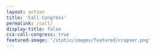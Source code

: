 ```yaml
---
layout: action
title: 'Call Congress'
permalink: /call/
display-title: false
cca-call-congress: true
featured-image: '/static/images/featured/crapser.png'
---
```

<ul class="compact" id="phone-errors"></ul>

<link href='https://actionnetwork.org/css/style-embed-whitelabel.css' rel='stylesheet' type='text/css' /><script>window.yepnope || document.write('<script src="https://actionnetwork.org/includes/js/yepnope154-min.js"><\/script>');</script><script src='https://actionnetwork.org/widgets/v2/petition/call-congress-be-a-champion-for-adoptee-citizenship?format=js&source=widget&style=full'></script><div id='can-petition-area-call-congress-be-a-champion-for-adoptee-citizenship' style='width: 100%'><!-- this div is the target for our HTML insertion --></div>
<script>
	$(document).ready(function() {
		$('#can-petition-area-call-congress-be-a-champion-for-adoptee-citizenship').on('can_embed_loaded', function() {
			document.getElementsByName("commit")[0].value = "Call Now";
			$(".action_sidebar h4").text("Take Action");
		});
	});
</script>